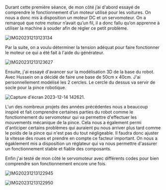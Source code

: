 Durant cette première séance, de mon côté j’ai d'abord essayé de comprendre le fonctionnement d’un moteur utilisé pour les voitures. On nous a donc mis à disposition un moteur DC et un servomoteur. On a remarqué que notre moteur n’avait qu’un fil, il a donc fallu qu’on apprenne à utiliser la machine à souder afin de régler ce petit problème.

![IMG20231213123134](https://github.com/hbtounes/projet-Arduino-Bentounes-Cayla/assets/134288995/f9927011-5533-4075-bc65-6a43e8889cfc)


Par la suite, on a voulu déterminer la tension adéquat pour faire fonctionner le moteur ce qui a été fait à l'aide du générateur. 

![IMG20231213123627](https://github.com/hbtounes/projet-Arduino-Bentounes-Cayla/assets/134288995/d6e4a339-2e6b-4c96-b335-feee837de72d)


Ensuite, j'ai essayé d'avancer sur la modélisation 3D de la base du robot. Avec Hussein on a décidé de faire une base de 50cm x 40cm. J'ai personnellement modélisé les 2 cercles. Le cercle du dessus va servir de socle pour la pince robotique.

![Capture d'écran 2023-12-14 142621](https://github.com/hbtounes/projet-Arduino-Bentounes-Cayla/assets/134288995/12487b8a-f292-4af8-a63e-9372df706731). 


L'un des nombreux projets des années précédentes nous a beaucoup inspiré et fait comprendre certaines parties du robot comme le fonctionnement du servomoteur qui va permettre d'effectuer les mouvements mécanique de la pince. Cela nous a également permi d'anticiper certains problèmes qui auraient pu nous arriver plus tard comme le poids de la pince qui n'est pas du tout négligeable. Il faudra donc ajuster la vitesse des roues et prendre en compte ce facteur important. On nous a égaklement mis a disposition un réglateur qui va nous permettre d'assurer un fonctionnement stable et fiable des composants.

Enfin j'ai testé de mon côté le servomoteur avec différents codes pour bien comprendre son fonctionnement encore une fois.

![IMG20231213122945](https://github.com/hbtounes/projet-Arduino-Bentounes-Cayla/assets/134288995/effedca5-5d6e-4e88-8ea7-bc15dd1be364)

![IMG20231213122950](https://github.com/hbtounes/projet-Arduino-Bentounes-Cayla/assets/134288995/cd9014b8-4483-442e-a69e-1611cc4f85e2)
